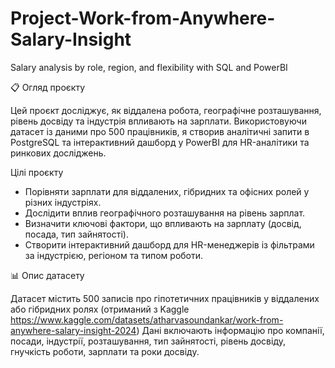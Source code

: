 # Project-Work-from-Anywhere-Salary-Insight
Salary analysis by role, region, and flexibility with SQL and PowerBI

📋 Огляд проєкту

Цей проєкт досліджує, як віддалена робота, географічне розташування, рівень досвіду та індустрія впливають на зарплати. 
Використовуючи датасет із даними про 500 працівників, я створив аналітичні запити в PostgreSQL та інтерактивний дашборд у PowerBI для HR-аналітики та ринкових досліджень.

Цілі проєкту

- Порівняти зарплати для віддалених, гібридних та офісних ролей у різних індустріях.
- Дослідити вплив географічного розташування на рівень зарплат.
- Визначити ключові фактори, що впливають на зарплату (досвід, посада, тип зайнятості).
- Створити інтерактивний дашборд для HR-менеджерів із фільтрами за індустрією, регіоном та типом роботи.

📊 Опис датасету

Датасет містить 500 записів про гіпотетичних працівників у віддалених або гібридних ролях (отриманий з Kaggle https://www.kaggle.com/datasets/atharvasoundankar/work-from-anywhere-salary-insight-2024) 
Дані включають інформацію про компанії, посади, індустрії, розташування, тип зайнятості, рівень досвіду, гнучкість роботи, зарплати та роки досвіду.
